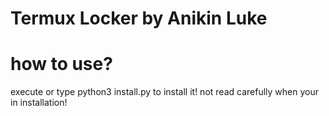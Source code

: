 # Termux Locker by Anikin Luke

# how to use?
execute or type python3 install.py to install it! not read carefully when your in installation!
